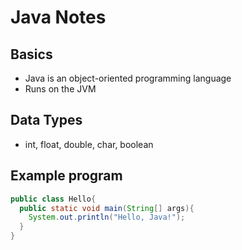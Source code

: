 # Java Notes

## Basics
- Java is an object-oriented programming language
- Runs on the JVM

## Data Types
- int, float, double, char, boolean

## Example program
```java
public class Hello{
  public static void main(String[] args){
    System.out.println("Hello, Java!");
  }
}
